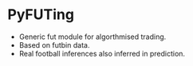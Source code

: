 # PyFUTing
- Generic fut module for algorthmised trading.
- Based on futbin data.
- Real football inferences also inferred in prediction.

